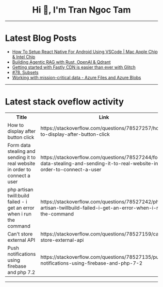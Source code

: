 <h1 align="center">Hi 👋, I'm Tran Ngoc Tam</h1>

---

# Latest Blog Posts 
<!-- BLOG-POST-LIST:START -->
- [How To Setup React Native For Android Using VSCode | Mac Apple Chip &amp; Intel Chip](https://dev.to/sonarsystems/how-to-setup-react-native-for-android-using-vscode-mac-apple-chip-intel-chip-1j5f)
- [Building Agentic RAG with Rust, OpenAI &amp; Qdrant](https://dev.to/shuttle_dev/building-agentic-rag-with-rust-openai-qdrant-3bjd)
- [Getting started with Fastly CDN is easier than ever with Glitch](https://dev.to/fastly/getting-started-with-fastly-cdn-is-easier-than-ever-with-glitch-4a05)
- [#78. Subsets](https://dev.to/karleb/78-subsets-3p5a)
- [Working with mission-critical data - Azure Files and Azure Blobs](https://dev.to/olawaleoloye/working-with-mission-critical-data-azure-files-and-azure-blobs-26p3)
<!-- BLOG-POST-LIST:END -->

---

# Latest stack oveflow activity
<table>
  <tr><th>Title</th><th>Link</th></tr>
  <!-- STACKOVERFLOW:START --><tr><td>How to display after button click</td><td>https://stackoverflow.com/questions/78527257/how-to-display-after-button-click</td></tr><tr><td>Form data stealing and sending it to real website in order to connect a user</td><td>https://stackoverflow.com/questions/78527244/form-data-stealing-and-sending-it-to-real-website-in-order-to-connect-a-user</td></tr><tr><td>php artisan twill:build failed - i get an error when i run the command</td><td>https://stackoverflow.com/questions/78527242/php-artisan-twillbuild-failed-i-get-an-error-when-i-run-the-command</td></tr><tr><td>Can&#39;t store external API</td><td>https://stackoverflow.com/questions/78527159/cant-store-external-api</td></tr><tr><td>Push notifications using firebase and php 7.2</td><td>https://stackoverflow.com/questions/78527135/push-notifications-using-firebase-and-php-7-2</td></tr><!-- STACKOVERFLOW:END -->
</table>

---


